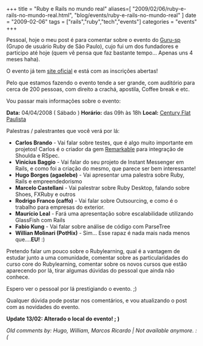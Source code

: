 +++
title = "Ruby e Rails no mundo real"
aliases=[
  "2009/02/06/ruby-e-rails-no-mundo-real.html",
  "blog/events/ruby-e-rails-no-mundo-real"
]
date = "2009-02-06"
tags = ["rails","ruby","tech","events"]
categories = "events"
+++

Pessoal, hoje o meu post é para comentar sobre o evento do
[Guru-sp](http://www.guru-sp.org/ "Site do Guru-sp") (Grupo de
usuário Ruby de São Paulo), cujo fui um dos fundadores e participo
até hoje (quem vê pensa que faz bastante tempo... Apenas uns 4 meses
haha).

O evento já tem [site oficial](http://www.temporealeventos.com.br/?area=130 "Site oficial do &quot;Ruby e Rails no mundo Real&quot;")
e está com as inscrições abertas!

Pelo que estamos fazendo o evento tende a ser grande, com auditório
para cerca de 200 pessoas, com direito a crachá, apostila, Coffee
break e etc.

Vou passar mais informações sobre o evento:

**Data:** 04/04/2008 ( Sábado )
**Horário:** das 09h às 18h
**Local:** [Century Flat Paulista](http://maps.google.com/maps?f=q&amp;source=s_q&amp;hl=en&amp;q=R.+Teixeira+da+Silva,+647+-+Vila+Mariana,+S%C3%A3o+Paulo+-+SP,+04002-033,+Brazil&amp;sll=-23.59426,-46.689743&amp;sspn=0.008003,0.019312&amp;g=R.+Funchal+411,+Itaim+Bibi,+S%C3%A3o+Paulo,+04551-060&amp;ie=UTF8&amp;cd=1&amp;geocode=FUdNmP4dyC44_Q&amp;split=0&amp;ll=-23.57211,-46.647284&amp;spn=0.008005,0.019312&amp;z=16 "Link para o local")

Palestras / palestrantes que você verá por lá:

* **Carlos Brando** - Vai falar sobre testes, que é algo muito importante em projetos! Carlos é o criador da gem [Remarkable](http://wiki.github.com/carlosbrando/remarkable "Remarkable") para integração de Shoulda e RSpec.
* **Vinicius Baggio** - Vai falar do seu projeto de Instant Messenger em Rails, e como foi a criação do mesmo, que parece ser bem interessante!
* **Hugo Borges (agaelebe)** - Vai apresentar uma palestra sobre Ruby, Rails e empreendedorismo
* **Marcelo Castellani** - Vai palestrar sobre Ruby Desktop, falando sobre Shoes, FXRuby e outros
* **Rodrigo Franco (caffo)** - Vai falar sobre Outsourcing, e como é o trabalho para empresas do exterior.
* **Maurício Leal** - Fará uma apresentação sobre escalabilidade utilizando GlassFish com Rails
* **Fabio Kung** - Vai falar sobre análise de código com ParseTree
* **Willian Molinari (PotHix)** - Sim... Esse rapaz é nada mais nada menos que....**EU!** :)

Pretendo falar um pouco sobre o Rubylearning, qual é a vantagem de
estudar junto a uma comunidade, comentar sobre as particularidades do
curso core do Rubylearning, comentar sobre os novos cursos que estão
aparecendo por lá, tirar algumas dúvidas do pessoal que ainda não
conhece.

Espero ver o pessoal por lá prestigiando o evento. ;)

Qualquer dúvida pode postar nos comentários, e vou atualizando o post
com as novidades do evento.

**Update 13/02: Alterado o local do evento! ; )**



_Old comments by: Hugo, William, Marcos Ricardo | Not available anymore. :(_
